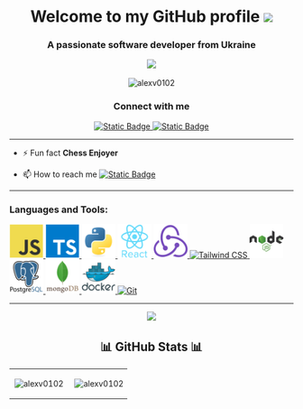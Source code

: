 <h1 align="center">Welcome to my GitHub profile   <img src="https://media.giphy.com/media/hvRJCLFzcasrR4ia7z/giphy.gif" width="30px"/></h1>
<h3 align="center">A passionate software developer from Ukraine</h3>
<p align="center"><img  src='https://media4.giphy.com/media/v1.Y2lkPTc5MGI3NjExMjhyM205ZWswZHNkZm43eTJ2MnI2bXUzMWo2eWJhOXNyZHB6NmMzMiZlcD12MV9pbnRlcm5hbF9naWZfYnlfaWQmY3Q9Zw/qgQUggAC3Pfv687qPC/giphy.gif'/></p>
<p align="center"> <img src="https://komarev.com/ghpvc/?username=alexv0102&label=Profile%20views&color=0e75b6&style=flat" alt="alexv0102" /> </p>


<h3 align="center">Connect with me</h3>
<div align="center">
  <a href='https://dou.ua/users/alexv0102/' ><img alt="Static Badge" src="https://img.shields.io/badge/DOU-black?style=flat&logo=d&link=https%3A%2F%2Fdou.ua%2Fusers%2Falexv0102%2F"> </a> <a href='https://www.linkedin.com/in/vasyliev-oleksandr' ><img alt="Static Badge" src="https://img.shields.io/badge/Oleksandr%20Vasyliev-blue?style=flat&logo=linkedin&link=https%3A%2F%2Fwww.linkedin.com%2Fin%2Foleksandr-v-0a6389244%2F"></a>
</div>


---

- ⚡ Fun fact **Chess Enjoyer**
  
- 📫 How to reach me <a href='https://www.linkedin.com/in/oleksandr-v-0a6389244/' ><img alt="Static Badge" src="https://img.shields.io/badge/Oleksandr%20Vasyliev-blue?style=flat&logo=linkedin&link=https%3A%2F%2Fwww.linkedin.com%2Fin%2Foleksandr-v-0a6389244%2F"></a>


<p align="left">
</p>

---

<h3 align="left">Languages and Tools:</h3>
<p align="left"> 
  <a href="https://www.javascript.com/" target="_blank" rel="noreferrer">
    <img src="https://raw.githubusercontent.com/devicons/devicon/master/icons/javascript/javascript-original.svg" alt="JavaScript" width="60" height="60"/> 
  </a>
  <a href="https://www.typescriptlang.org/" target="_blank" rel="noreferrer">
    <img src="https://raw.githubusercontent.com/devicons/devicon/master/icons/typescript/typescript-original.svg" alt="TypeScript" width="60" height="60" /> 
  </a>
  <a href="https://www.python.org" target="_blank" rel="noreferrer">
    <img src="https://raw.githubusercontent.com/devicons/devicon/master/icons/python/python-original.svg" alt="Python" width="60" height="60"/> 
  </a>

  <a href="https://reactjs.org/" target="_blank" rel="noreferrer">
    <img src="https://raw.githubusercontent.com/devicons/devicon/master/icons/react/react-original-wordmark.svg" alt="React.js" width="60" height="60"/> 
  </a>
  <a href="https://redux.js.org" target="_blank" rel="noreferrer">
    <img src="https://raw.githubusercontent.com/devicons/devicon/master/icons/redux/redux-original.svg" alt="Redux" width="60" height="60"/> 
  </a>
  <a href="https://tailwindcss.com/" target="_blank" rel="noreferrer">
    <img src="https://www.vectorlogo.zone/logos/tailwindcss/tailwindcss-icon.svg" alt="Tailwind CSS" width="60" height="60"/> 
  </a>
  
  <a href="https://nodejs.org/" target="_blank" rel="noreferrer">
    <img src="https://raw.githubusercontent.com/devicons/devicon/master/icons/nodejs/nodejs-original-wordmark.svg" alt="Node.js" width="60" height="60"/> 
  </a>

  <a href="https://www.postgresql.org/" target="_blank" rel="noreferrer">
    <img src="https://raw.githubusercontent.com/devicons/devicon/master/icons/postgresql/postgresql-original-wordmark.svg" alt="PostgreSQL" width="60" height="60"/> 
  </a>
  <a href="https://www.mongodb.com/" target="_blank" rel="noreferrer">
    <img src="https://raw.githubusercontent.com/devicons/devicon/master/icons/mongodb/mongodb-original-wordmark.svg" alt="MongoDB" width="60" height="60"/> 
  </a>

  <a href="https://www.docker.com/" target="_blank" rel="noreferrer">
    <img src="https://raw.githubusercontent.com/devicons/devicon/master/icons/docker/docker-original-wordmark.svg" alt="Docker" width="60" height="60"/> 
  </a>
  <a href="https://git-scm.com/" target="_blank" rel="noreferrer">
    <img src="https://www.vectorlogo.zone/logos/git-scm/git-scm-icon.svg" alt="Git" width="60" height="60"/> 
  </a>
</p>

---
   
<p align="center"><img  src="https://media4.giphy.com/media/U8RLgaGFiwXsZc8YUw/giphy.gif?cid=ecf05e47tyozo8rv7crd0o0rcww0vsjcqp58rlnbjhztb2td&ep=v1_gifs_related&rid=giphy.gif&ct=g"/></p>

<h2 align="center">📊 GitHub Stats 📊</h2>

<table width="100%" align="center">
  <tr>
    <td  align="center"  width="50%">
       <p ><img align="center" src="https://github-readme-stats.vercel.app/api/top-langs?username=alexv0102&show_icons=true&locale=en&layout=compact&theme=tokyonight" alt="alexv0102" /></p>
      </td>
    <td align="center" width="50%">
      <p   >&nbsp;<img align="center" src="https://github-readme-stats.vercel.app/api?username=alexv0102&show_icons=true&locale=en&theme=tokyonight"" alt="alexv0102" /></p>
    </td>
  </tr>
</table>
